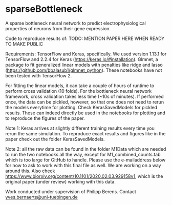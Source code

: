 # sparseBottleneck
A sparse bottleneck neural network to predict electrophysiological properties of neurons from their gene expression.

Code to reproduce results of: TODO: MENTION PAPER HERE WHEN READY TO MAKE PUBLIC

Requirements:
TensorFlow and Keras, specifically. We used version 1.13.1 for TensorFlow and 2.2.4 for Keras (https://keras.io/#installation).
Glmnet, a package to fit generalized linear models with penalties like ridge and lasso (https://github.com/bbalasub1/glmnet_python). These notebooks have not been tested with TensorFlow 2.

For fitting the linear models, it can take a couple of hours of runtime to perform cross validation (10 folds). For the bottleneck neural network framework, cross validation takes less time (~10s of minutes). If performed once, the data can be pickled, however, so that one does not need to rerun the models everytime for plotting. Check KerasSavedModels for pickled results. These can indeed directly be used in the notebooks for plotting and to reproduce the figures of the paper.

Note 1: Keras arrives at slightly different training results every time you rerun the same simulation. To reproduce exact results and figures like in the paper check out the folder KerasSavedModels.

Note 2: all the raw data can be found in the folder M1Data which are needed to run the two notebooks all the way, except for M1_combined_counts.tab which is too large for GitHub to handle. Please use the e-mailaddress below for now to ask to work with this final file as well. We are working on a way around this. Also check https://www.biorxiv.org/content/10.1101/2020.02.03.929158v1, which is the original paper (under review) working with this data.

Work conducted under supervision of Philipp Berens.
Contact yves.bernaerts@uni-tuebingen.de
